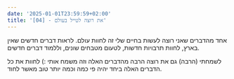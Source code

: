 ```yaml
---
date: '2025-01-01T23:59:59+02:00'
title: '[04] - את רוצה לטייל בעולם'
---
```

אחד מהדברים שאני רוצה לעשות בחיים שלי זה לחוות עולם.
לראות דברים חדשים שאין בארץ, לחוות תרבויות חדשות, לטעום מטבחים שונים, וללמוד דברים חדשים.

לשמחתי (הרבה) גם את רוצה הרבה מהדברים האלה וזה משמח אותי :)
לחוות את כל הדברים האלה ביחד יהיה פי כמה וכמה יותר טוב מאשר לחוד.